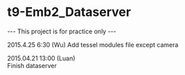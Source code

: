 # t9-Emb2_Dataserver  
--- This project is for practice only ---   

2015.4.25 6:30 (Wu)
Add tessel modules file except camera
  
2015.04.21 13:00 (Luan)  
Finish dataserver  
